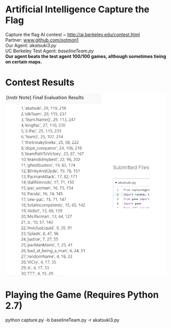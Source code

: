 # Artificial Intelligence Capture the Flag

Capture the flag AI contest ~ http://ai.berkeley.edu/contest.html<br/>
Partner: www.github.com/ootmon1<br/>
Our Agent: *akatsuki3.py*<br/>
UC Berkeley Test Agent: *baselineTeam.py*<br/>
**Our agent beats the test agent 100/100 games, although sometimes tieing on certain maps.**<br/>

# Contest Results
![firstplace](firstplaceproof.png)

# Playing the Game (Requires Python 2.7)

 python capture.py -b baselineTeam.py -r akatsuki3.py
